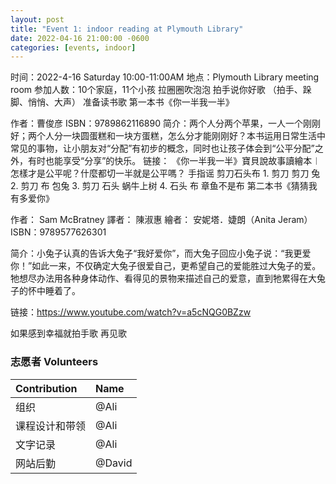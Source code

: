 ```yaml
---
layout: post
title: "Event 1: indoor reading at Plymouth Library"
date: 2022-04-16 21:00:00 -0600
categories: [events, indoor]
---
```


时间：2022-4-16 Saturday 10:00-11:00AM 
地点：Plymouth Library meeting room
参加人数：10个家庭，11个小孩
拉圈圈吹泡泡
拍手说你好歌 （拍手、跺脚、悄悄、大声）
准备读书歌
第一本书《你一半我一半》
 
作者：曹俊彦
ISBN：9789862116890
简介：两个人分两个苹果，一人一个刚刚好；两个人分一块圆蛋糕和一块方蛋糕，怎么分才能刚刚好？本书运用日常生活中常见的事物，让小朋友对“分配”有初步的概念，同时也让孩子体会到“公平分配”之外，有时也能享受“分享”的快乐。
链接：
《你一半我一半》寶貝說故事讀繪本︱怎樣才是公平呢？什麼都切一半就是公平嗎？
手指谣 剪刀石头布
    1. 剪刀 剪刀 兔
    2. 剪刀 布 包兔
    3. 剪刀 石头 蜗牛上树
    4. 石头 布 章鱼不是布
第二本书《猜猜我有多爱你》
 
作者： Sam McBratney
譯者： 陳淑惠
繪者： 安妮塔．婕朗（Anita Jeram）
ISBN：9789577626301

简介：小兔子认真的告诉大兔子“我好爱你”，而大兔子回应小兔子说：“我更爱你！”如此一来，不仅确定大兔子很爱自己，更希望自己的爱能胜过大兔子的爱。牠想尽办法用各种身体动作、看得见的景物来描述自己的爱意，直到牠累得在大兔子的怀中睡着了。

链接：https://www.youtube.com/watch?v=a5cNQG0BZzw

如果感到幸福就拍手歌
再见歌

### 志愿者 Volunteers

| Contribution   | Name          |
| :------------- | :------------ |
| 组织           | @Ali          |
| 课程设计和带领 | @Ali       |
| 文字记录       | @Ali       |
| 网站后勤       | @David        |

